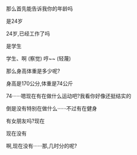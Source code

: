 那么首先能告诉我你的年龄吗 

是24岁

24岁,已经工作了吗

是学生

学生、啊 (察觉) 哼~~ (轻蔑)

那么身高体重是多少呢?

身高是170公分,体重是74公斤

74······嗯现在有在做什么运动吧?我看你好像还挺结实的

倒是没有特别在做什么······不过有在健身

有女朋友吗?现在

现在没有

啊,现在没有······那,几时分的呢?
